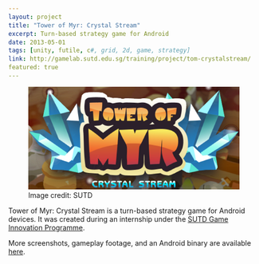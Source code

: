 ```yaml
---
layout: project
title: "Tower of Myr: Crystal Stream"
excerpt: Turn-based strategy game for Android
date: 2013-05-01
tags: [unity, futile, c#, grid, 2d, game, strategy]
link: http://gamelab.sutd.edu.sg/training/project/tom-crystalstream/
featured: true
---
```

<figure>
    <a href="http://gamelab.sutd.edu.sg/training/project/tom-crystalstream/"><img src="/images/projects/towerofmyr.png" /></a>
    <figcaption>Image credit: SUTD</figcaption>
</figure>

Tower of Myr: Crystal Stream is a turn-based strategy game for Android devices. It was created during an internship under the [SUTD Game Innovation Programme](http://gamelab.sutd.edu.sg/gip).

More screenshots, gameplay footage, and an Android binary are available [here](http://gamelab.sutd.edu.sg/training/project/tom-crystalstream/).